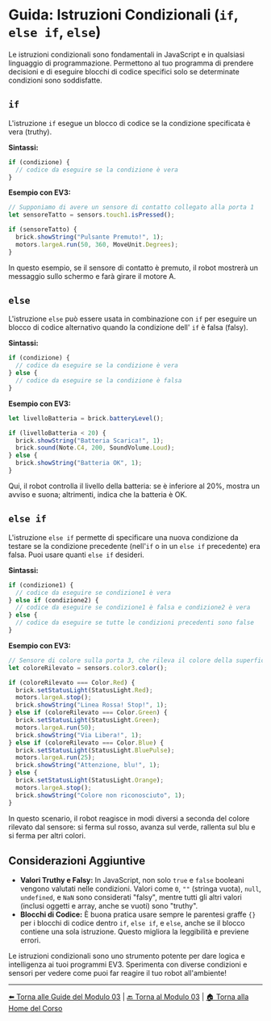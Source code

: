 # Guida: Istruzioni Condizionali (`if`, `else if`, `else`)

Le istruzioni condizionali sono fondamentali in JavaScript e in qualsiasi linguaggio di programmazione. Permettono al tuo programma di prendere decisioni e di eseguire blocchi di codice specifici solo se determinate condizioni sono soddisfatte.

## `if`

L'istruzione `if` esegue un blocco di codice se la condizione specificata è vera (truthy).

**Sintassi:**
```javascript
if (condizione) {
  // codice da eseguire se la condizione è vera
}
```

**Esempio con EV3:**
```javascript
// Supponiamo di avere un sensore di contatto collegato alla porta 1
let sensoreTatto = sensors.touch1.isPressed();

if (sensoreTatto) {
  brick.showString("Pulsante Premuto!", 1);
  motors.largeA.run(50, 360, MoveUnit.Degrees);
}
```
In questo esempio, se il sensore di contatto è premuto, il robot mostrerà un messaggio sullo schermo e farà girare il motore A.

## `else`

L'istruzione `else` può essere usata in combinazione con `if` per eseguire un blocco di codice alternativo quando la condizione dell' `if` è falsa (falsy).

**Sintassi:**
```javascript
if (condizione) {
  // codice da eseguire se la condizione è vera
} else {
  // codice da eseguire se la condizione è falsa
}
```

**Esempio con EV3:**
```javascript
let livelloBatteria = brick.batteryLevel();

if (livelloBatteria < 20) {
  brick.showString("Batteria Scarica!", 1);
  brick.sound(Note.C4, 200, SoundVolume.Loud);
} else {
  brick.showString("Batteria OK", 1);
}
```
Qui, il robot controlla il livello della batteria: se è inferiore al 20%, mostra un avviso e suona; altrimenti, indica che la batteria è OK.

## `else if`

L'istruzione `else if` permette di specificare una nuova condizione da testare se la condizione precedente (nell'`if` o in un `else if` precedente) era falsa. Puoi usare quanti `else if` desideri.

**Sintassi:**
```javascript
if (condizione1) {
  // codice da eseguire se condizione1 è vera
} else if (condizione2) {
  // codice da eseguire se condizione1 è falsa e condizione2 è vera
} else {
  // codice da eseguire se tutte le condizioni precedenti sono false
}
```

**Esempio con EV3:**
```javascript
// Sensore di colore sulla porta 3, che rileva il colore della superficie
let coloreRilevato = sensors.color3.color();

if (coloreRilevato === Color.Red) {
  brick.setStatusLight(StatusLight.Red);
  motors.largeA.stop();
  brick.showString("Linea Rossa! Stop!", 1);
} else if (coloreRilevato === Color.Green) {
  brick.setStatusLight(StatusLight.Green);
  motors.largeA.run(50);
  brick.showString("Via Libera!", 1);
} else if (coloreRilevato === Color.Blue) {
  brick.setStatusLight(StatusLight.BluePulse);
  motors.largeA.run(25);
  brick.showString("Attenzione, blu!", 1);
} else {
  brick.setStatusLight(StatusLight.Orange);
  motors.largeA.stop();
  brick.showString("Colore non riconosciuto", 1);
}
```
In questo scenario, il robot reagisce in modi diversi a seconda del colore rilevato dal sensore: si ferma sul rosso, avanza sul verde, rallenta sul blu e si ferma per altri colori.

## Considerazioni Aggiuntive

- **Valori Truthy e Falsy:** In JavaScript, non solo `true` e `false` booleani vengono valutati nelle condizioni. Valori come `0`, `""` (stringa vuota), `null`, `undefined`, e `NaN` sono considerati "falsy", mentre tutti gli altri valori (inclusi oggetti e array, anche se vuoti) sono "truthy".
- **Blocchi di Codice:** È buona pratica usare sempre le parentesi graffe `{}` per i blocchi di codice dentro `if`, `else if`, e `else`, anche se il blocco contiene una sola istruzione. Questo migliora la leggibilità e previene errori.

Le istruzioni condizionali sono uno strumento potente per dare logica e intelligenza ai tuoi programmi EV3. Sperimenta con diverse condizioni e sensori per vedere come puoi far reagire il tuo robot all'ambiente!

---

[⬅️ Torna alle Guide del Modulo 03](./README.md) | [🔙 Torna al Modulo 03](../README.md) | [🏠 Torna alla Home del Corso](../../README.md)